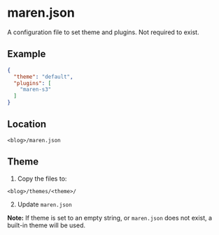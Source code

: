 # maren.json

A configuration file to set theme and plugins.
Not required to exist.

## Example

```json
{
  "theme": "default",
  "plugins": [
    "maren-s3"
  ]
}
```

## Location

```
<blog>/maren.json
```

## Theme

1. Copy the files to:

```
<blog>/themes/<theme>/
```

2. Update `maren.json`

**Note:** If theme is set to an empty string,
or `maren.json` does not exist,
a built-in theme will be used.
